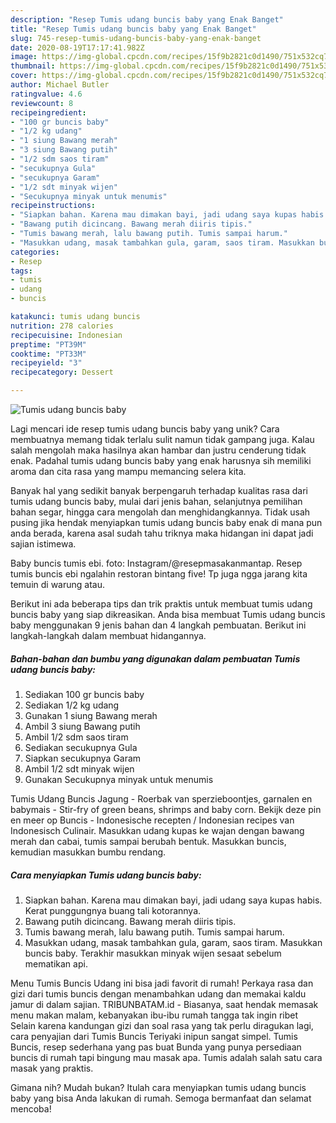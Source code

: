 ```yaml
---
description: "Resep Tumis udang buncis baby yang Enak Banget"
title: "Resep Tumis udang buncis baby yang Enak Banget"
slug: 745-resep-tumis-udang-buncis-baby-yang-enak-banget
date: 2020-08-19T17:17:41.982Z
image: https://img-global.cpcdn.com/recipes/15f9b2821c0d1490/751x532cq70/tumis-udang-buncis-baby-foto-resep-utama.jpg
thumbnail: https://img-global.cpcdn.com/recipes/15f9b2821c0d1490/751x532cq70/tumis-udang-buncis-baby-foto-resep-utama.jpg
cover: https://img-global.cpcdn.com/recipes/15f9b2821c0d1490/751x532cq70/tumis-udang-buncis-baby-foto-resep-utama.jpg
author: Michael Butler
ratingvalue: 4.6
reviewcount: 8
recipeingredient:
- "100 gr buncis baby"
- "1/2 kg udang"
- "1 siung Bawang merah"
- "3 siung Bawang putih"
- "1/2 sdm saos tiram"
- "secukupnya Gula"
- "secukupnya Garam"
- "1/2 sdt minyak wijen"
- "Secukupnya minyak untuk menumis"
recipeinstructions:
- "Siapkan bahan. Karena mau dimakan bayi, jadi udang saya kupas habis. Kerat punggungnya buang tali kotorannya."
- "Bawang putih dicincang. Bawang merah diiris tipis."
- "Tumis bawang merah, lalu bawang putih. Tumis sampai harum."
- "Masukkan udang, masak tambahkan gula, garam, saos tiram. Masukkan buncis baby. Terakhir masukkan minyak wijen sesaat sebelum mematikan api."
categories:
- Resep
tags:
- tumis
- udang
- buncis

katakunci: tumis udang buncis 
nutrition: 278 calories
recipecuisine: Indonesian
preptime: "PT39M"
cooktime: "PT33M"
recipeyield: "3"
recipecategory: Dessert

---
```



![Tumis udang buncis baby](https://img-global.cpcdn.com/recipes/15f9b2821c0d1490/751x532cq70/tumis-udang-buncis-baby-foto-resep-utama.jpg)

Lagi mencari ide resep tumis udang buncis baby yang unik? Cara membuatnya memang tidak terlalu sulit namun tidak gampang juga. Kalau salah mengolah maka hasilnya akan hambar dan justru cenderung tidak enak. Padahal tumis udang buncis baby yang enak harusnya sih memiliki aroma dan cita rasa yang mampu memancing selera kita.

Banyak hal yang sedikit banyak berpengaruh terhadap kualitas rasa dari tumis udang buncis baby, mulai dari jenis bahan, selanjutnya pemilihan bahan segar, hingga cara mengolah dan menghidangkannya. Tidak usah pusing jika hendak menyiapkan tumis udang buncis baby enak di mana pun anda berada, karena asal sudah tahu triknya maka hidangan ini dapat jadi sajian istimewa.

Baby buncis tumis ebi. foto: Instagram/@resepmasakanmantap. Resep tumis buncis ebi ngalahin restoran bintang five! Tp juga ngga jarang kita temuin di warung atau.


Berikut ini ada beberapa tips dan trik praktis untuk membuat tumis udang buncis baby yang siap dikreasikan. Anda bisa membuat Tumis udang buncis baby menggunakan 9 jenis bahan dan 4 langkah pembuatan. Berikut ini langkah-langkah dalam membuat hidangannya.

<!--inarticleads1-->

##### Bahan-bahan dan bumbu yang digunakan dalam pembuatan Tumis udang buncis baby:

1. Sediakan 100 gr buncis baby
1. Sediakan 1/2 kg udang
1. Gunakan 1 siung Bawang merah
1. Ambil 3 siung Bawang putih
1. Ambil 1/2 sdm saos tiram
1. Sediakan secukupnya Gula
1. Siapkan secukupnya Garam
1. Ambil 1/2 sdt minyak wijen
1. Gunakan Secukupnya minyak untuk menumis


Tumis Udang Buncis Jagung - Roerbak van sperzieboontjes, garnalen en babymais - Stir-fry of green beans, shrimps and baby corn. Bekijk deze pin en meer op Buncis - Indonesische recepten / Indonesian recipes van Indonesisch Culinair. Masukkan udang kupas ke wajan dengan bawang merah dan cabai, tumis sampai berubah bentuk. Masukkan buncis, kemudian masukkan bumbu rendang. 

<!--inarticleads2-->

##### Cara menyiapkan Tumis udang buncis baby:

1. Siapkan bahan. Karena mau dimakan bayi, jadi udang saya kupas habis. Kerat punggungnya buang tali kotorannya.
1. Bawang putih dicincang. Bawang merah diiris tipis.
1. Tumis bawang merah, lalu bawang putih. Tumis sampai harum.
1. Masukkan udang, masak tambahkan gula, garam, saos tiram. Masukkan buncis baby. Terakhir masukkan minyak wijen sesaat sebelum mematikan api.


Menu Tumis Buncis Udang ini bisa jadi favorit di rumah! Perkaya rasa dan gizi dari tumis buncis dengan menambahkan udang dan memakai kaldu jamur di dalam sajian. TRIBUNBATAM.id - Biasanya, saat hendak memasak menu makan malam, kebanyakan ibu-ibu rumah tangga tak ingin ribet Selain karena kandungan gizi dan soal rasa yang tak perlu diragukan lagi, cara penyajian dari Tumis Buncis Teriyaki inipun sangat simpel. Tumis Buncis, resep sederhana yang pas buat Bunda yang punya persediaan buncis di rumah tapi bingung mau masak apa. Tumis adalah salah satu cara masak yang praktis. 

Gimana nih? Mudah bukan? Itulah cara menyiapkan tumis udang buncis baby yang bisa Anda lakukan di rumah. Semoga bermanfaat dan selamat mencoba!
